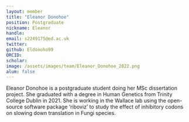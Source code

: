```yaml
---
layout: member
title: "Eleanor Donohoe"
position: Postgraduate
nickname: Eleanor
handle: 
email: s2249175@ed.ac.uk
twitter: 
github: Eldonoho99
ORCID: 
scholar: 
image: /assets/images/team/Eleanor_Donohoe_2022.png
alum: false
---
```


Eleanor Donohoe is a postgraduate student doing her MSc dissertation project. She graduated with a degree in Human Genetics from Trinity College Dublin in 2021. She is working in the Wallace lab using the open-source software package ‘riboviz’ to study the effect of inhibitory codons on slowing down translation in Fungi species.
